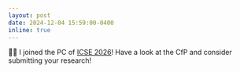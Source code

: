 ```yaml
---
layout: post
date: 2024-12-04 15:59:00-0400
inline: true
---
```


:man_technologist: I joined the PC of [ICSE 2026](https://conf.researchr.org/track/icse-2026/icse-2026-research-track)! Have a look at the CfP and consider submitting your research!